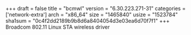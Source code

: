 +++
draft = false
title = "bcmwl"
version = "6.30.223.271-31"
categories = ['network-extra']
arch = "x86_64"
size = "1465840"
usize = "1523784"
sha1sum = "0c4f2dd2189b9b8d6a8404054d3e03ea6d70f7f1"
+++
Broadcom 802.11 Linux STA wireless driver